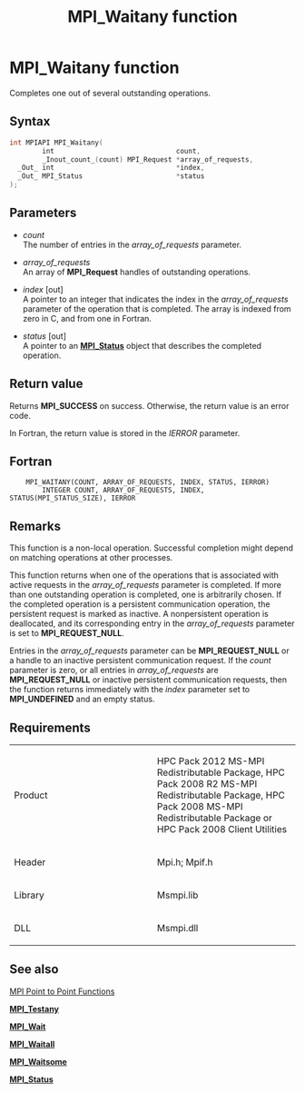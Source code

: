 ﻿---
title: MPI_Waitany function
TOCTitle: MPI_Waitany function
ms:assetid: bb03d8e6-8af9-43aa-a4b9-c7ff50d6fb22
ms:mtpsurl: https://msdn.microsoft.com/en-us/library/Dn520591(v=VS.85)
ms:contentKeyID: 59361062
ms.date: 03/28/2018
mtps_version: v=VS.85
f1_keywords:
- MPI_WAITANY
- mpif/MPI_Waitany
- mpi/MPI_WAITANY
dev_langs:
- C++
- C
api_location:
- Msmpi.dll
api_name:
- MPI_Waitany
api_type:
- DLLExport
product:
- Windows
topic_type:
- apiref
- kbSyntax
product_family_name: VS
ROBOTS: INDEX,FOLLOW
---

# MPI\_Waitany function

Completes one out of several outstanding operations.

## Syntax

``` c++
int MPIAPI MPI_Waitany(
        int                              count,
        _Inout_count_(count) MPI_Request *array_of_requests,
  _Out_ int                              *index,
  _Out_ MPI_Status                       *status
);
```

## Parameters

  - *count*  
    The number of entries in the *array\_of\_requests* parameter.

  - *array\_of\_requests*  
    An array of **MPI\_Request** handles of outstanding operations.

  - *index* \[out\]  
    A pointer to an integer that indicates the index in the *array\_of\_requests* parameter of the operation that is completed. The array is indexed from zero in C, and from one in Fortran.

  - *status* \[out\]  
    A pointer to an [**MPI\_Status**](mpi-status-structure.md) object that describes the completed operation.

## Return value

Returns **MPI\_SUCCESS** on success. Otherwise, the return value is an error code.

In Fortran, the return value is stored in the *IERROR* parameter.

## Fortran

``` FORTRAN
    MPI_WAITANY(COUNT, ARRAY_OF_REQUESTS, INDEX, STATUS, IERROR)
        INTEGER COUNT, ARRAY_OF_REQUESTS, INDEX, STATUS(MPI_STATUS_SIZE), IERROR
```

## Remarks

This function is a non-local operation. Successful completion might depend on matching operations at other processes.

This function returns when one of the operations that is associated with active requests in the *array\_of\_requests* parameter is completed. If more than one outstanding operation is completed, one is arbitrarily chosen. If the completed operation is a persistent communication operation, the persistent request is marked as inactive. A nonpersistent operation is deallocated, and its corresponding entry in the *array\_of\_requests* parameter is set to **MPI\_REQUEST\_NULL**.

Entries in the *array\_of\_requests* parameter can be **MPI\_REQUEST\_NULL** or a handle to an inactive persistent communication request. If the *count* parameter is zero, or all entries in *array\_of\_requests* are **MPI\_REQUEST\_NULL** or inactive persistent communication requests, then the function returns immediately with the *index* parameter set to **MPI\_UNDEFINED** and an empty status.

## Requirements

<table>
<colgroup>
<col style="width: 50%" />
<col style="width: 50%" />
</colgroup>
<tbody>
<tr class="odd">
<td><p>Product</p></td>
<td><p>HPC Pack 2012 MS-MPI Redistributable Package, HPC Pack 2008 R2 MS-MPI Redistributable Package, HPC Pack 2008 MS-MPI Redistributable Package or HPC Pack 2008 Client Utilities</p></td>
</tr>
<tr class="even">
<td><p>Header</p></td>
<td>Mpi.h;
Mpif.h</td>
</tr>
<tr class="odd">
<td><p>Library</p></td>
<td>Msmpi.lib</td>
</tr>
<tr class="even">
<td><p>DLL</p></td>
<td>Msmpi.dll</td>
</tr>
</tbody>
</table>


## See also

[MPI Point to Point Functions](mpi-point-to-point-functions.md)

[**MPI\_Testany**](mpi-testany-function.md)

[**MPI\_Wait**](mpi-wait-function.md)

[**MPI\_Waitall**](mpi-waitall-function.md)

[**MPI\_Waitsome**](mpi-waitsome-function.md)

[**MPI\_Status**](mpi-status-structure.md)

